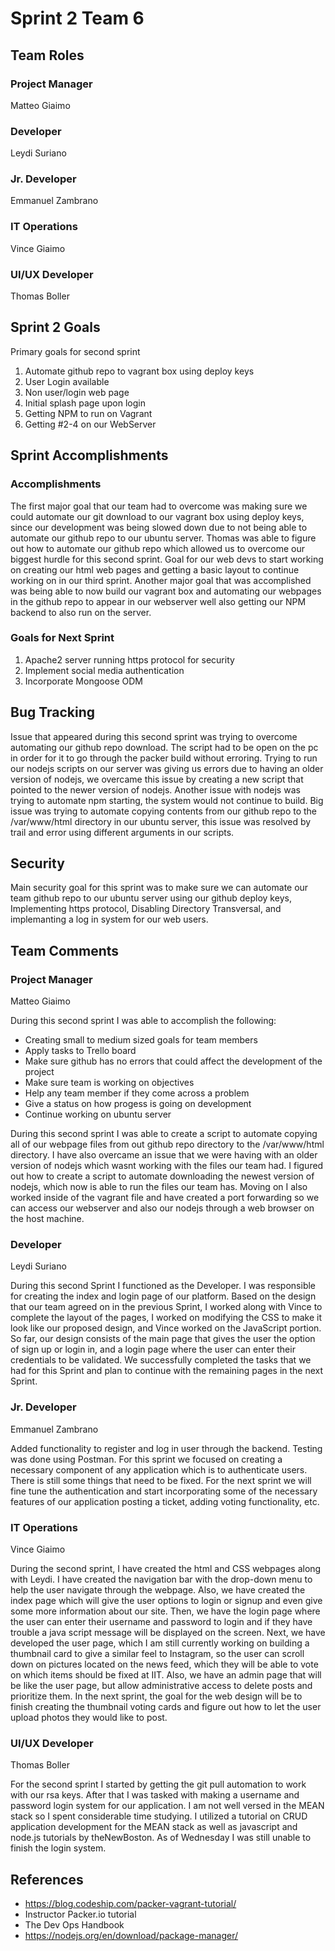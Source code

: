 # Sprint 2 Team 6

## Team Roles

### Project Manager
Matteo Giaimo

### Developer
Leydi Suriano

### Jr. Developer
Emmanuel Zambrano

### IT Operations
Vince Giaimo

### UI/UX Developer
Thomas Boller

## Sprint 2 Goals

Primary goals for second sprint

1. Automate github repo to vagrant box using deploy keys
2. User Login available
3. Non user/login web page
4. Initial splash page upon login
5. Getting NPM to run on Vagrant
6. Getting #2-4 on our WebServer

## Sprint Accomplishments

### Accomplishments
The first major goal that our team had to overcome was making sure we could automate our git download to our vagrant box using deploy keys, since our development was being slowed down due to not being able to automate our github repo to our ubuntu server. Thomas was able to figure out how to automate our github repo which allowed us to overcome our biggest hurdle for this second sprint. Goal for our web devs to start working on creating our html web pages and getting a basic layout to continue working on in our third sprint. Another major goal that was accomplished was being able to now build our vagrant box and automating our webpages in the github repo to appear in our webserver well also getting our NPM backend to also run on the server.

### Goals for Next Sprint
1. Apache2 server running https protocol for security
2. Implement social media authentication
3. Incorporate Mongoose ODM 

## Bug Tracking

Issue that appeared during this second sprint was trying to overcome automating our github repo download. The script had to be open on the pc in order for it to go through the packer build without erroring. Trying to run our nodejs scripts on our server was giving us errors due to having an older version of nodejs, we overcame this issue by creating a new script that pointed to the newer version of nodejs. Another issue with nodejs was trying to automate npm starting, the system would not continue to build. Big issue was trying to automate copying contents from our github repo to the 
/var/www/html directory in our ubuntu server, this issue was resolved by trail and error using different arguments in our scripts.

## Security

Main security goal for this sprint was to make sure we can automate our team github repo to our ubuntu server using our github deploy keys, Implementing https protocol, Disabling Directory Transversal, and implemanting a log in system for our web users.

## Team Comments

### Project Manager
Matteo Giaimo

During this second sprint I was able to accomplish the following:
- Creating small to medium sized goals for team members
- Apply tasks to Trello board
- Make sure github has no errors that could affect the development of the project
- Make sure team is working on objectives
- Help any team member if they come across a problem
- Give a status on how progess is going on development
- Continue working on ubuntu server

During this second sprint I was able to create a script to automate copying all of our webpage files from out github repo directory to the /var/www/html directory. I have also overcame an issue that we were having with an older version of nodejs which wasnt working with the files our team had. I figured out how to create a script to automate downloading the newest version of nodejs, which now is able to run the files our team has. Moving on I also worked inside of the vagrant file and have created a port forwarding so we can access our webserver and also our nodejs through a web browser on the host machine.

### Developer
Leydi Suriano

During this second Sprint I functioned as the Developer. I was responsible for creating the index and login page of our platform. Based on the design that our team agreed on in the previous Sprint, I worked along with Vince to complete the layout of the pages, I worked on modifying the CSS to make it look like our proposed design, and Vince worked on the JavaScript portion. So far, our design consists of the main page that gives the user the option of sign up or login in, and a login page where the user can enter their credentials to be validated. We successfully completed the tasks that we had for this Sprint and plan to continue with the remaining pages in the next Sprint. 

### Jr. Developer
Emmanuel Zambrano

Added functionality to register and log in user through the backend. Testing was done using Postman.
For this sprint we focused on creating a necessary component of any application which is to authenticate users. There is still some things that need to be fixed. For the next sprint we will fine tune the authentication and start incorporating some of the necessary features of our application posting a ticket, adding voting functionality, etc.


### IT Operations
Vince Giaimo

During the second sprint, I have created the html and CSS webpages along with Leydi. I have created the navigation bar with the drop-down menu to help the user navigate through the webpage. Also, we have created the index page which will give the user options to login or signup and even give some more information about our site. Then, we have the login page where the user can enter their username and password to login and if they have trouble a java script message will be displayed on the screen. Next, we have developed the user page, which I am still currently working on building a thumbnail card to give a similar feel to Instagram, so the user can scroll down on pictures located on the news feed, which they will be able to vote on which items should be fixed at IIT. Also, we have an admin page that will be like the user page, but allow administrative access to delete posts and prioritize them. In the next sprint, the goal for the web design will be to finish creating the thumbnail voting cards and figure out how to let the user upload photos they would like to post. 

### UI/UX Developer
Thomas Boller

For the second sprint I started by getting the git pull automation to work with our rsa keys. After that I  was tasked with making a username and password login system for our application. I am not well versed in the MEAN stack so I spent considerable time studying.  I utilized a tutorial on CRUD application development for the MEAN stack as well as javascript and node.js tutorials by theNewBoston. As of Wednesday I was still unable to finish the login system. 


## References

- https://blog.codeship.com/packer-vagrant-tutorial/
- Instructor Packer.io tutorial
- The Dev Ops Handbook
- https://nodejs.org/en/download/package-manager/
